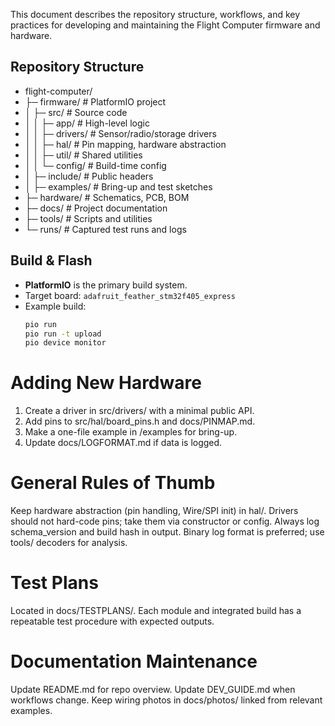 This document describes the repository structure, workflows, and key practices for developing and maintaining the Flight Computer firmware and hardware.

## Repository Structure
- flight-computer/
- ├─ firmware/ # PlatformIO project
- │ ├─ src/ # Source code
- │ │ ├─ app/ # High-level logic
- │ │ ├─ drivers/ # Sensor/radio/storage drivers
- │ │ ├─ hal/ # Pin mapping, hardware abstraction
- │ │ ├─ util/ # Shared utilities
- │ │ └─ config/ # Build-time config
- │ ├─ include/ # Public headers
- │ ├─ examples/ # Bring-up and test sketches
- ├─ hardware/ # Schematics, PCB, BOM
- ├─ docs/ # Project documentation
- ├─ tools/ # Scripts and utilities
- └─ runs/ # Captured test runs and logs

## Build & Flash
- **PlatformIO** is the primary build system.
- Target board: `adafruit_feather_stm32f405_express`
- Example build:
  ```bash
  pio run
  pio run -t upload
  pio device monitor

# Adding New Hardware
1. Create a driver in src/drivers/ with a minimal public API.
2. Add pins to src/hal/board_pins.h and docs/PINMAP.md.
3. Make a one-file example in /examples for bring-up.
4. Update docs/LOGFORMAT.md if data is logged.

# General Rules of Thumb
Keep hardware abstraction (pin handling, Wire/SPI init) in hal/.
Drivers should not hard-code pins; take them via constructor or config.
Always log schema_version and build hash in output.
Binary log format is preferred; use tools/ decoders for analysis.

# Test Plans
Located in docs/TESTPLANS/.
Each module and integrated build has a repeatable test procedure with expected outputs.

# Documentation Maintenance
Update README.md for repo overview.
Update DEV_GUIDE.md when workflows change.
Keep wiring photos in docs/photos/ linked from relevant examples.
